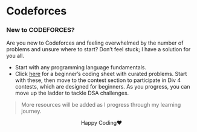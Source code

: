 # Codeforces

### New to CODEFORCES?
Are you new to Codeforces and feeling overwhelmed by the number of problems and unsure where to start? Don’t feel stuck; I have a solution for you all.

- Start with any programming language fundamentals. <br>
- Click [here](https://codeforces.com/group/MWSDmqGsZm/contest/219158) for a beginner’s coding sheet with curated problems. Start with these, then move to the contest section to participate in Div 4 contests, which are designed for beginners. As you progress, you can move up the ladder to tackle DSA challenges. <br>

> More resources will be added as I progress through my learning journey. <br>
<p align="center">Happy Coding❤️</p>
